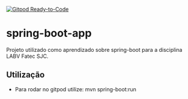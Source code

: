 [![Gitpod Ready-to-Code](https://img.shields.io/badge/Gitpod-Ready--to--Code-blue?logo=gitpod)](https://gitpod.io/#https://github.com/andresouzaesilva/spring-boot-andre)

# spring-boot-app

Projeto utilizado como aprendizado sobre spring-boot para a disciplina LABV Fatec SJC.
## Utilização
- Para rodar no gitpod utilize: mvn spring-boot:run
